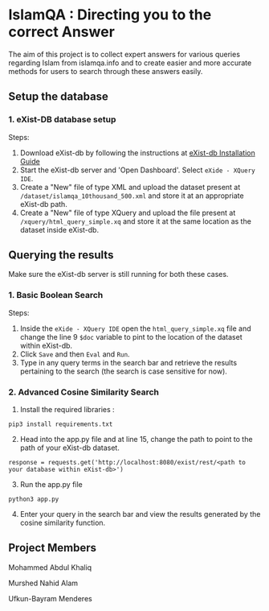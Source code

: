 # **IslamQA : Directing you to the correct Answer**
The aim of this project is to collect expert answers for various queries regarding Islam from islamqa.info and to create easier and more accurate methods for users to search through these answers easily.

## Setup the database


### 1. eXist-DB database setup

Steps:
1. Download eXist-db by following the instructions at <a href='https://exist-db.org/exist/apps/doc/basic-installation'>eXist-db Installation Guide</a>
2. Start the eXist-db server and 'Open Dashboard'. Select ```eXide - XQuery IDE```.
3. Create a "New" file of type XML and upload the dataset present at ```/dataset/islamqa_10thousand_500.xml``` and store it at an appropriate eXist-db path.
4. Create a "New" file of type XQuery and upload the file present at ```/xquery/html_query_simple.xq``` and store it at the same location as the dataset inside eXist-db.
   
## Querying the results
Make sure the eXist-db server is still running for both these cases.

### 1. Basic Boolean Search
Steps:
1. Inside the ```eXide - XQuery IDE``` open the ```html_query_simple.xq``` file and change the line 9 ```$doc``` variable to pint to the location of the dataset within eXist-db.
2. Click ```Save``` and then ```Eval``` and ```Run```.
3. Type in any query terms in the search bar and retrieve the results pertaining to the search (the search is case sensitive for now).

### 2. Advanced Cosine Similarity Search
1. Install the required libraries :
```
pip3 install requirements.txt
```
2. Head into the app.py file and at line 15, change the path to point to the path of your eXist-db dataset.
```
response = requests.get('http://localhost:8080/exist/rest/<path to your database within eXist-db>')
```
3. Run the app.py file
```
python3 app.py
```
4. Enter your query in the search bar and view the results generated by the cosine similarity function.

## Project Members
Mohammed Abdul Khaliq

Murshed Nahid Alam

Ufkun-Bayram Menderes
